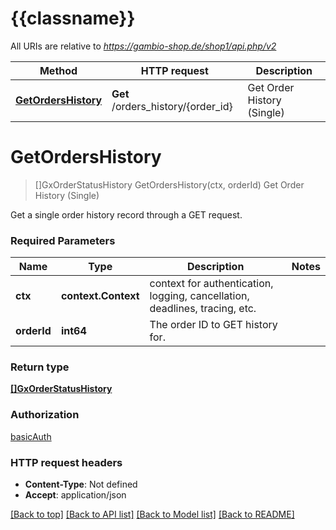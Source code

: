 # {{classname}}

All URIs are relative to *https://gambio-shop.de/shop1/api.php/v2*

Method | HTTP request | Description
------------- | ------------- | -------------
[**GetOrdersHistory**](OrdersHistoryApi.md#GetOrdersHistory) | **Get** /orders_history/{order_id} | Get Order History (Single)

# **GetOrdersHistory**
> []GxOrderStatusHistory GetOrdersHistory(ctx, orderId)
Get Order History (Single)

Get a single order history record through a GET request.

### Required Parameters

Name | Type | Description  | Notes
------------- | ------------- | ------------- | -------------
 **ctx** | **context.Context** | context for authentication, logging, cancellation, deadlines, tracing, etc.
  **orderId** | **int64**| The order ID to GET history for. | 

### Return type

[**[]GxOrderStatusHistory**](GXOrderStatusHistory.md)

### Authorization

[basicAuth](../README.md#basicAuth)

### HTTP request headers

 - **Content-Type**: Not defined
 - **Accept**: application/json

[[Back to top]](#) [[Back to API list]](../README.md#documentation-for-api-endpoints) [[Back to Model list]](../README.md#documentation-for-models) [[Back to README]](../README.md)

